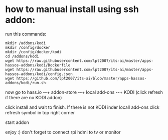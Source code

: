 # how to manual install using ssh addon:

run this commands:
```
mkdir /addons/kodi
mkdir /config/docker
mkdir /config/docker/kodi
cd /addons/kodi
wget https://raw.githubusercontent.com/lpt2007/its-ai/master/apps-hassos-addons/kodi/Dockerfile
wget https://raw.githubusercontent.com/lpt2007/its-ai/master/apps-hassos-addons/kodi/config.json
wget https://github.com/lpt2007/its-ai/blob/master/apps-hassos-addons/kodi/run.sh
```
now go to hass.io --+ addon-store --+ local add-ons --+ KODI (click refresh if there are no KODI addon)

click install and wait to finish. If there is not KODI inder locall add-ons click refresh symbol in top right corner

start addon

enjoy :) don't forget to connect rpi hdmi to tv or monitor

